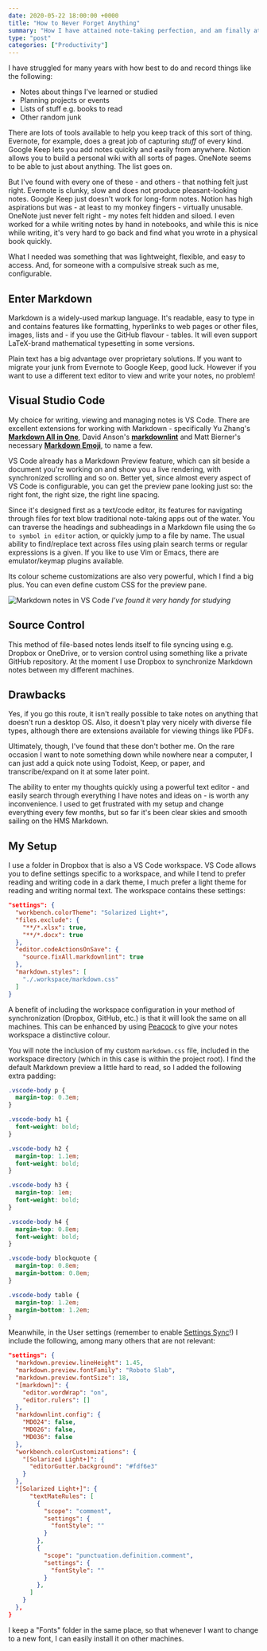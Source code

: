 ```yaml
---
date: 2020-05-22 18:00:00 +0000
title: "How to Never Forget Anything"
summary: "How I have attained note-taking perfection, and am finally at peace."
type: "post"
categories: ["Productivity"]
---
```


I have struggled for many years with how best to do and record things like the following:

- Notes about things I've learned or studied
- Planning projects or events
- Lists of stuff e.g. books to read
- Other random junk

There are lots of tools available to help you keep track of this sort of thing. Evernote, for example, does a great job of capturing *stuff* of every kind. Google Keep lets you add notes quickly and easily from anywhere. Notion allows you to build a personal wiki with all sorts of pages. OneNote seems to be able to just about anything. The list goes on.

But I've found with every one of these - and others - that nothing felt just right. Evernote is clunky, slow and does not produce pleasant-looking notes. Google Keep just doesn't work for long-form notes. Notion has high aspirations but was - at least to my monkey fingers - virtually unusable. OneNote just never felt right - my notes felt hidden and siloed. I even worked for a while writing notes by hand in notebooks, and while this is nice while writing, it's very hard to go back and find what you wrote in a physical book quickly.

What I needed was something that was lightweight, flexible, and easy to access. And, for someone with a compulsive streak such as me, configurable.

## Enter Markdown

Markdown is a widely-used markup language. It's readable, easy to type in and contains features like formatting, hyperlinks to web pages or other files, images, lists and - if you use the GitHub flavour - tables. It will even support LaTeX-brand mathematical typesetting in some versions.

Plain text has a big advantage over proprietary solutions. If you want to migrate your junk from Evernote to Google Keep, good luck. However if you want to use a different text editor to view and write your notes, no problem!

## Visual Studio Code

My choice for writing, viewing and managing notes is VS Code. There are excellent extensions for working with Markdown - specifically Yu Zhang's [**Markdown All in One**](https://marketplace.visualstudio.com/items?itemName=yzhang.markdown-all-in-one), David Anson's [**markdownlint**](https://marketplace.visualstudio.com/items?itemName=DavidAnson.vscode-markdownlint) and Matt Bierner's necessary [**Markdown Emoji**](https://marketplace.visualstudio.com/items?itemName=bierner.markdown-emoji), to name a few.

VS Code already has a Markdown Preview feature, which can sit beside a document you're working on and show you a live rendering, with synchronized scrolling and so on. Better yet, since almost every aspect of VS Code is configurable, you can get the preview pane looking just so: the right font, the right size, the right line spacing.

Since it's designed first as a text/code editor, its features for navigating through files for text blow traditional note-taking apps out of the water. You can traverse the headings and subheadings in a Markdown file using the `Go to symbol in editor` action, or quickly jump to a file by name. The usual ability to find/replace text across files using plain search terms or regular expressions is a given. If you like to use Vim or Emacs, there are emulator/keymap plugins available.

Its colour scheme customizations are also very powerful, which I find a big plus. You can even define custom CSS for the preview pane.

![Markdown notes in VS Code](/images/markdown-notes.png "Markdown notes in VS Code")
*I've found it very handy for studying*

## Source Control

This method of file-based notes lends itself to file syncing using e.g. Dropbox or OneDrive, or to version control using something like a private GitHub repository. At the moment I use Dropbox to synchronize Markdown notes between my different machines.

## Drawbacks

Yes, if you go this route, it isn't really possible to take notes on anything that doesn't run a desktop OS. Also, it doesn't play very nicely with diverse file types, although there are extensions available for viewing things like PDFs.

Ultimately, though, I've found that these don't bother me. On the rare occasion I want to note something down while nowhere near a computer, I can just add a quick note using Todoist, Keep, or paper, and transcribe/expand on it at some later point.

The ability to enter my thoughts quickly using a powerful text editor - and easily search through everything I have notes and ideas on - is worth any inconvenience. I used to get frustrated with my setup and change everything every few months, but so far it's been clear skies and smooth sailing on the HMS Markdown.

## My Setup

I use a folder in Dropbox that is also a VS Code workspace. VS Code allows you to define settings specific to a workspace, and while I tend to prefer reading and writing code in a dark theme, I much prefer a light theme for reading and writing normal text. The workspace contains these settings:

```json
"settings": {
  "workbench.colorTheme": "Solarized Light+",
  "files.exclude": {
    "**/*.xlsx": true,
    "**/*.docx": true
  },
  "editor.codeActionsOnSave": {
    "source.fixAll.markdownlint": true
  },
  "markdown.styles": [
    "./.workspace/markdown.css"
  ]
}
```

A benefit of including the workspace configuration in your method of synchronization (Dropbox, GitHub, etc.) is that it will look the same on all machines. This can be enhanced by using [Peacock](https://marketplace.visualstudio.com/items?itemName=johnpapa.vscode-peacock) to give your notes workspace a distinctive colour.

You will note the inclusion of my custom `markdown.css` file, included in the workspace directory (which in this case is within the project root). I find the default Markdown preview a little hard to read, so I added the following extra padding:

```css
.vscode-body p {
  margin-top: 0.3em;
}

.vscode-body h1 {
  font-weight: bold;
}

.vscode-body h2 {
  margin-top: 1.1em;
  font-weight: bold;
}

.vscode-body h3 {
  margin-top: 1em;
  font-weight: bold;
}

.vscode-body h4 {
  margin-top: 0.8em;
  font-weight: bold;
}

.vscode-body blockquote {
  margin-top: 0.8em;
  margin-bottom: 0.8em;
}

.vscode-body table {
  margin-top: 1.2em;
  margin-bottom: 1.2em;
}
```

Meanwhile, in the User settings (remember to enable [Settings Sync](https://code.visualstudio.com/docs/editor/settings-sync)!) I include the following, among many others that are not relevant:

```json
"settings": {
  "markdown.preview.lineHeight": 1.45,
  "markdown.preview.fontFamily": "Roboto Slab",
  "markdown.preview.fontSize": 18,
  "[markdown]": {
    "editor.wordWrap": "on",
    "editor.rulers": []
  },
  "markdownlint.config": {
    "MD024": false,
    "MD026": false,
    "MD036": false
  },
  "workbench.colorCustomizations": {
    "[Solarized Light+]": {
      "editorGutter.background": "#fdf6e3"
    }
  },
  "[Solarized Light+]": {
      "textMateRules": [
        {
          "scope": "comment",
          "settings": {
            "fontStyle": ""
          }
        },
        {
          "scope": "punctuation.definition.comment",
          "settings": {
            "fontStyle": ""
          }
        },
      ]
    }
  },
}
```

I keep a "Fonts" folder in the same place, so that whenever I want to change to a new font, I can easily install it on other machines.
